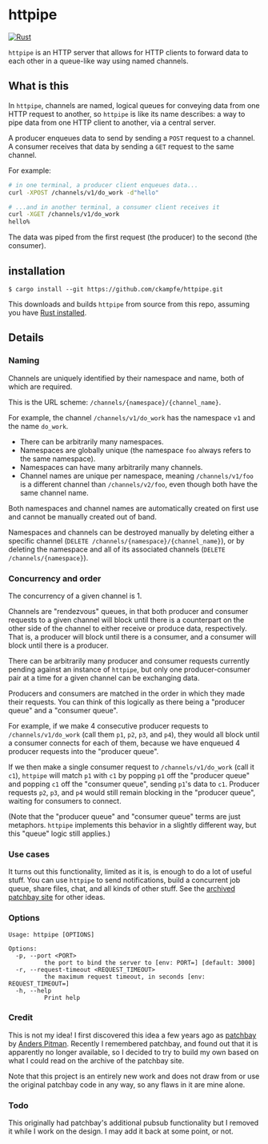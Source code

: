 # httpipe

[![Rust](https://github.com/ckampfe/httpipe/actions/workflows/rust.yml/badge.svg)](https://github.com/ckampfe/httpipe/actions/workflows/rust.yml)


`httpipe` is an HTTP server that allows for HTTP clients to forward data to each other in a queue-like way using named channels.


## What is this 

In `httpipe`, channels are named, logical queues for conveying data from one HTTP request to another, so `httpipe` is like its name describes: a way to pipe data from one HTTP client to another, via a central server.

A producer enqueues data to send by sending a `POST` request to a channel.
A consumer receives that data by sending a `GET` request to the same channel.

For example:

```sh
# in one terminal, a producer client enqueues data...
curl -XPOST /channels/v1/do_work -d"hello"
```

```sh
# ...and in another terminal, a consumer client receives it
curl -XGET /channels/v1/do_work
hello%
```

The data was piped from the first request (the producer) to the second (the consumer).


## installation

```
$ cargo install --git https://github.com/ckampfe/httpipe.git
```

This downloads and builds `httpipe` from source from this repo, assuming you have [Rust installed](https://www.rust-lang.org/tools/install).


## Details

### Naming

Channels are uniquely identified by their namespace and name, both of which are required.

This is the URL scheme: `/channels/{namespace}/{channel_name}`.

For example, the channel `/channels/v1/do_work` has the namespace `v1` and the name `do_work`.

- There can be arbitrarily many namespaces.
- Namespaces are globally unique (the namespace `foo` always refers to the same namespace).
- Namespaces can have many arbitrarily many channels.
- Channel names are unique per namespace, meaning `/channels/v1/foo` is a different channel than `/channels/v2/foo`, even though both have the same channel name.

Both namespaces and channel names are automatically created on first use and cannot be manually created out of band.

Namespaces and channels can be destroyed manually by deleting either a specific channel (`DELETE /channels/{namespace}/{channel_name}`), or by deleting the namespace and all of its associated channels (`DELETE /channels/{namespace}`).


### Concurrency and order

The concurrency of a given channel is 1.

Channels are "rendezvous" queues, in that both producer and consumer requests to a given channel will block until there is a counterpart on the other side of the channel to either receive or produce data, respectively. That is, a producer will block until there is a consumer, and a consumer will block until there is a producer.

There can be arbitrarily many producer and consumer requests currently pending against an instance of `httpipe`, but only one producer-consumer pair at a time for a given channel can be exchanging data.

Producers and consumers are matched in the order in which they made their requests.
You can think of this logically as there being a "producer queue" and a "consumer queue".

For example, if we make 4 consecutive producer requests to `/channels/v1/do_work` (call them `p1`, `p2`, `p3`, and `p4`), they would all block until a consumer connects for each of them, because we have enqueued 4 producer requests into the "producer queue".

If we then make a single consumer request to `/channels/v1/do_work` (call it `c1`), `httpipe` will match `p1` with `c1` by popping `p1` off the "producer queue" and popping `c1` off the "consumer queue", sending `p1`'s data to `c1`. Producer requests `p2`, `p3`, and `p4` would still remain blocking in the "producer queue", waiting for consumers to connect.

(Note that the "producer queue" and "consumer queue" terms are just metaphors. `httpipe` implements this behavior in a slightly different way, but this "queue" logic still applies.)


### Use cases

It turns out this functionality, limited as it is, is enough to do a lot of useful stuff.
You can use `httpipe` to send notifications, build a concurrent job queue, share files, chat, and all kinds of other stuff. See the [archived patchbay site](https://web.archive.org/web/20241105063704/https://patchbay.pub/) for other ideas.


### Options

```
Usage: httpipe [OPTIONS]

Options:
  -p, --port <PORT>
          the port to bind the server to [env: PORT=] [default: 3000]
  -r, --request-timeout <REQUEST_TIMEOUT>
          the maximum request timeout, in seconds [env: REQUEST_TIMEOUT=]
  -h, --help
          Print help
```


### Credit

This is not my idea! I first discovered this idea a few years ago as [patchbay](https://web.archive.org/web/20241105063704/https://patchbay.pub/) by [Anders Pitman](https://github.com/anderspitman). Recently I remembered patchbay, and found out that it is apparently no longer available, so I decided to try to build my own based on what I could read on the archive of the patchbay site.

Note that this project is an entirely new work and does not draw from or use the original patchbay code in any way, so any flaws in it are mine alone.

### Todo

This originally had patchbay's additional pubsub functionality but I removed it while I work on the design. I may add it back at some point, or not.
